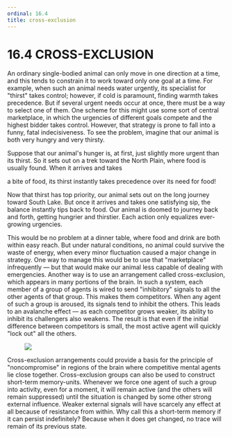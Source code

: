 ```yaml
---
ordinal: 16.4
title: cross-exclusion
---
```


# 16.4 CROSS-EXCLUSION

An ordinary single-bodied animal can only move in one direction at a time, and this tends to constrain it to work toward only one goal at a time. For example, when such an animal needs water urgently, its specialist for "thirst" takes control; however, if cold is paramount, finding warmth takes precedence. But if several urgent needs occur at once, there must be a way to select one of them. One scheme for this might use some sort of central marketplace, in which the urgencies of different goals compete and the highest bidder takes control. However, that strategy is prone to fall into a funny, fatal indecisiveness. To see the problem, imagine that our animal is both very hungry and very thirsty.

Suppose that our animal's hunger is, at first, just slightly more urgent than its thirst. So it sets out on a trek toward the North Plain, where food is usually found. When it arrives and takes

a bite of food, its thirst instantly takes precedence over its need for food!

Now that thirst has top priority, our animal sets out on the long journey toward South Lake. But once it arrives and takes one satisfying sip, the balance instantly tips back to food. Our animal is doomed to journey back and forth, getting hungrier and thirstier. Each action only equalizes ever-growing urgencies.

This would be no problem at a dinner table, where food and drink are both within easy reach. But under natural conditions, no animal could survive the waste of energy, when every minor fluctuation caused a major change in strategy. One way to manage this would be to use that "marketplace" infrequently &mdash; but that would make our animal less capable of dealing with emergencies. Another way is to use an arrangement called cross-exclusion, which appears in many portions of the brain. In such a system, each member of a group of agents is wired to send "inhibitory" signals to all the other agents of that group. This makes them competitors. When any agent of such a group is aroused, its signals tend to inhibit the others. This leads to an avalanche effect &mdash; as each competitor grows weaker, its ability to inhibit its challengers also weakens. The result is that even if the initial difference between competitors is small, the most active agent will quickly "lock out" all the others.

<figure><img src="/images/ch16/16-6.png"></img></figure>
Cross-exclusion arrangements could provide a basis for the principle of "noncompromise" in regions of the brain where competitive mental agents lie close together. Cross-exclusion groups can also be used to construct short-term memory-units. Whenever we force one agent of such a group into activity, even for a moment, it will remain active (and the others will remain suppressed) until the situation is changed by some other strong external influence. Weaker external signals will have scarcely any effect at all because of resistance from within. Why call this a short-term memory if it can persist indefinitely? Because when it does get changed, no trace will remain of its previous state.
